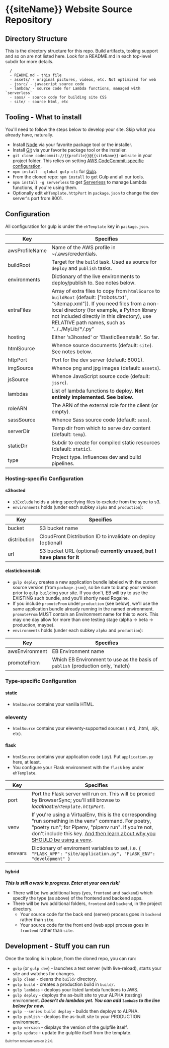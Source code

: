 # {{siteName}} Website Source Repository

## Directory Structure

This is the directory structure for this repo. Build artifacts, tooling support
and so on are not listed here. Look for a README.md in each top-level subdir for
more details.
```
  /
  - README.md - this file
  - assets/ - original pictures, videos, etc. Not optimized for web
  - jssrc/ - javascript source code
  - lambda/ - source code for Lambda functions, managed with `serverless`
  - sass/ - source code for building site CSS
  - site/ - source html, etc
```

## Tooling - What to install
You'll need to follow the steps below to develop your site. Skip what you
already have, naturally.
  * Install [Node](https://nodejs.org/en/download/) via your favorite package tool or the installer.
  * Install [Git](https://git-scm.com) via your favorite package tool or the installer.
  * `git clone codecommit://{{profile}}@{{siteName}}-Website` in your project folder. This relies on setting [AWS CodeCommit-specific configuration](https://docs.aws.amazon.com/codecommit/latest/userguide/cross-account.html).
  * `npm install --global gulp-cli` for [Gulp](https://gulpjs.com).
  * From the cloned repo: `npm install` to get Gulp and all our tools.
  * `npm install -g serverless` to get [Serverless](https://serverless.com) to manage Lambda functions, if you're using them.
  * Optionally edit `ehTemplate.httpPort` in `package.json` to change the dev server's port from 8001.

## Configuration
All configuration for gulp is under the `ehTemplate` key in `package.json`.

Key | Specifies
--- | ---------
awsProfileName | Name of the AWS profile in ~/.aws/credentials.
buildRoot | Target for the `build` task. Used as source for `deploy` and `publish` tasks.
environments | Dictionary of the live environments to deploy/publish to. See notes below.
extraFiles | Array of extra files to copy from `htmlSource` to `buildRoot` (default: ["robots.txt", "sitemap.xml"]). If you need files from a non-local directory (for example, a Python library not included directly in this directory), use RELATIVE path names, such as "../../MyLib/\**/*.py"
hosting | Either 's3hosted' or 'ElasticBeanstalk'. So far.
htmlSource | Whence source documents (default: `site`). See notes below.
httpPort | Port for the dev server (default: 8001).
imgSource | Whence png and jpg images (default: `assets`).
jsSource | Whence JavaScript source code (default: `jssrc`).
lambdas | List of lambda functions to deploy. **Not entirely implemented. See below.**
roleARN | The ARN of the external role for the client (or empty).
sassSource | Whence Sass source code (default: `sass`).
serverDir | Temp dir from which to serve dev content (default: `temp`).
staticDir | Subdir to create for compiled static resources (default: `static`).
type | Project type. Influences dev and build pipelines.

### Hosting-specific Configuration

#### s3hosted

* `s3Exclude` holds a string specifying files to exclude from the sync to s3.
* `environments` holds (under each subkey `alpha` and `production`):

Key | Specifies
--- | ---------
bucket | S3 bucket name
distribution | CloudFront Distribution ID to invalidate on deploy (optional)
url | S3 bucket URL (optional) **currently unused, but I have plans for it**

#### elasticbeanstalk

* `gulp deploy` creates a new application bundle labeled with the current source version (from `package.json`), so be sure to bump your version prior to `gulp build`ing your site. If you don't, EB will try to use the EXISTING such bundle, and you'll shortly need Rogaine.
* If you include `promoteFrom` under `production` (see below), we'll use the same application bundle already running in the named environment. `promoteFrom` MUST contain an Environment name for this to work. This may one day allow for more than one testing stage (alpha -> beta -> production, maybe).
* `environments` holds (under each subkey `alpha` and `production`):

Key | Specifies
--- | ---------
awsEnvironment | EB Environment name
promoteFrom | Which EB Environment to use as the basis of `publish` (production only, 'natch)


### Type-specific Configuration

#### static
* `htmlSource` contains your vanilla HTML.

### eleventy
* `htmlSource` contains your eleventy-supported sources (.md, .html, .njk, etc).

#### flask
* `htmlSource` contains your application code (.py). Put `application.py` here, at least.
* You configure your Flask environment with the `flask` key under `ehTemplate`.

Key | Specifies
--- | ---------
port | Port the Flask server will run on. This will be proxied by BrowserSync; you'll still browse to _localhost:`ehTemplate.httpPort`._
venv | If you're using a VirtualEnv, this is the corresponding "run something in the venv" command. For poetry, "poetry run"; for Pipenv, "pipenv run". If you're not, don't include this key. [And then learn about why you SHOULD be using a venv](https://realpython.com/python-virtual-environments-a-primer/#why-the-need-for-virtual-environments).
envvars | Dictionary of enviroment variables to set, i.e. `{ "FLASK_APP": "site/application.py", "FLASK_ENV": "development" }`

#### hybrid

**_This is still a work in progress. Enter at your own risk!_**

* There will be two additional keys (yes, `frontend` and `backend`) which specify the type (as above) of the frontend and backend apps.
* There will be two additional folders, `frontend` and `backend`, in the project directory.
  * Your source code for the back end (server) process goes in `backend` rather than `site`.
  * Your source code for the front end (web app) process goes in `frontend` rather than `site`.

## Development - Stuff you can run
Once the tooling is in place, from the cloned repo, you can run:
  * `gulp` (or `gulp dev`) - launches a test server (with live-reload), starts your site and watches for changes.
  * `gulp clean` - cleans the `build/` directory.
  * `gulp build` - creates a production build in `build/`.
  * `gulp lambdas` - deploys your listed lambda functions to AWS.
  * `gulp deploy` - deploys the as-built site to your ALPHA (testing) environment. **_Doesn't do lambdas yet. You can add `lambdas` to the line below for now._**
  * `gulp --series build deploy` - builds then deploys to ALPHA.
  * `gulp publish` - deploys the as-built site to your PRODUCTION environment.
  * `gulp version` - displays the version of the gulpfile itself.
  * `gulp update` - update the gulpfile itself from the template.

<sub><sup>
Built from template version 2.2.0.
</sub></sup>
